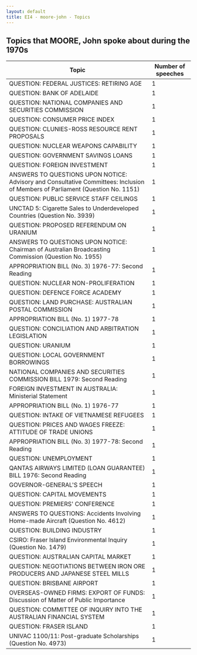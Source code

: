 ```yaml
---
layout: default
title: EI4 - moore-john - Topics
---
```

## Topics that MOORE, John spoke about during the 1970s

| Topic | Number of speeches |
|--------------|----------------|
|QUESTION: FEDERAL JUSTICES: RETIRING AGE|1|
|QUESTION: BANK OF ADELAIDE|1|
|QUESTION: NATIONAL COMPANIES AND SECURITIES COMMISSION|1|
|QUESTION: CONSUMER PRICE INDEX|1|
|QUESTION: CLUNIES-ROSS RESOURCE RENT PROPOSALS|1|
|QUESTION: NUCLEAR WEAPONS CAPABILITY|1|
|QUESTION: GOVERNMENT SAVINGS LOANS|1|
|QUESTION: FOREIGN INVESTMENT|1|
|ANSWERS TO QUESTIONS UPON NOTICE: Advisory and Consultative Committees: Inclusion of Members of Parliament (Question No. 1151)|1|
|QUESTION: PUBLIC SERVICE STAFF CEILINGS|1|
|UNCTAD 5: Cigarette Sales to Underdeveloped Countries (Question No. 3939)|1|
|QUESTION: PROPOSED REFERENDUM ON URANIUM|1|
|ANSWERS TO QUESTIONS UPON NOTICE: Chairman of Australian Broadcasting Commission (Question No. 1955)|1|
|APPROPRIATION BILL (No. 3) 1976-77: Second Reading|1|
|QUESTION: NUCLEAR NON-PROLIFERATION|1|
|QUESTION: DEFENCE FORCE ACADEMY|1|
|QUESTION: LAND PURCHASE: AUSTRALIAN POSTAL COMMISSION|1|
|APPROPRIATION BILL (No. 1) 1977-78|1|
|QUESTION: CONCILIATION AND ARBITRATION LEGISLATION|1|
|QUESTION: URANIUM|1|
|QUESTION: LOCAL GOVERNMENT BORROWINGS|1|
|NATIONAL COMPANIES AND SECURITIES COMMISSION BILL 1979: Second Reading|1|
|FOREIGN INVESTMENT IN AUSTRALIA: Ministerial Statement|1|
|APPROPRIATION BILL (No. 1) 1976-77|1|
|QUESTION: INTAKE OF VIETNAMESE REFUGEES|1|
|QUESTION: PRICES AND WAGES FREEZE: ATTITUDE OF TRADE UNIONS|1|
|APPROPRIATION BILL (No. 3) 1977-78: Second Reading|1|
|QUESTION: UNEMPLOYMENT|1|
|QANTAS AIRWAYS LIMITED (LOAN GUARANTEE) BILL 1976: Second Reading|1|
|GOVERNOR-GENERAL'S SPEECH|1|
|QUESTION: CAPITAL MOVEMENTS|1|
|QUESTION: PREMIERS' CONFERENCE|1|
|ANSWERS TO QUESTIONS: Accidents Involving Home-made Aircraft (Question No. 4612)|1|
|QUESTION: BUILDING INDUSTRY|1|
|CSIRO: Fraser Island Environmental Inquiry (Question No. 1479)|1|
|QUESTION: AUSTRALIAN CAPITAL MARKET|1|
|QUESTION: NEGOTIATIONS BETWEEN IRON ORE PRODUCERS AND JAPANESE STEEL MILLS|1|
|QUESTION: BRISBANE AIRPORT|1|
|OVERSEAS-OWNED FIRMS: EXPORT OF FUNDS: Discussion of Matter of Public Importance|1|
|QUESTION: COMMITTEE OF INQUIRY INTO THE AUSTRALIAN FINANCIAL SYSTEM|1|
|QUESTION: FRASER ISLAND|1|
|UNIVAC 1100/11: Post-graduate Scholarships (Question No. 4973)|1|
